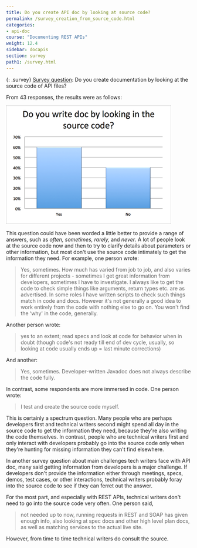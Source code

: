 ```yaml
---
title: Do you create API doc by looking at source code?
permalink: /survey_creation_from_source_code.html
categories:
- api-doc
course: "Documenting REST APIs"
weight: 12.4
sidebar: docapis
section: survey
path1: /survey.html
---
```


{: .survey}
[Survey question](survey_introduction.html): Do you create documentation by looking at the source code of API files?

From 43 responses, the results were as follows:

![lookingatsource](images/lookingatsource.png)

This question could have been worded a little better to provide a range of answers, such as _often, sometimes, rarely,_ and _never_. A lot of people look at the source code now and then to try to clarify details about parameters or other information, but most don't use the source code intimately to get the information they need. For example, one person wrote:

> Yes, sometimes. How much has varied from job to job, and also varies for different projects - sometimes I get great information from developers, sometimes I have to investigate. I always like to get the code to check simple things like arguments, return types etc. are as advertised. In some roles I have written scripts to check such things match in code and docs. However it's not generally a good idea to work entirely from the code with nothing else to go on. You won't find the ‘why' in the code, generally.

Another person wrote:

> yes to an extent; read specs and look at code for behavior when in doubt (though code's not ready till end of dev cycle, usually, so looking at code usually ends up = last minute corrections)

And another:

> Yes, sometimes. Developer-written Javadoc does not always describe the code fully.

In contrast, some respondents are more immersed in code. One person wrote:

> I test and create the source code myself.

This is certainly a spectrum question. Many people who are perhaps developers first and technical writers second might spend all day in the source code to get the information they need, because they're also writing the code themselves. In contrast, people who are technical writers first and only interact with developers probably go into the source code only when they're hunting for missing information they can't find elsewhere.

In another survey question about main challenges tech writers face with API doc, many said getting information from developers is a major challenge. If developers don't provide the information either through meetings, specs, demos, test cases, or other interactions, technical writers probably foray into the source code to see if they can ferret out the answer.

For the most part, and especially with REST APIs, technical writers don't need to go into the source code very often. One person said,

> not needed up to now, running requests in REST and SOAP has given enough info, also looking at spec docs and other high level plan docs, as well as matching services to the actual live site.

However, from time to time technical writers do consult the source.
